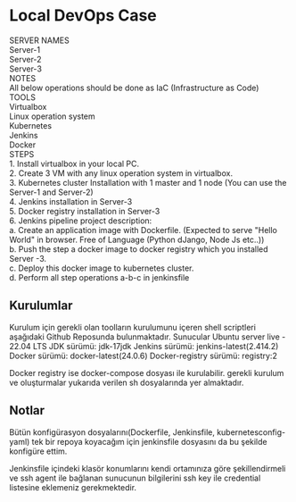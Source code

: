 # Local DevOps Case

SERVER NAMES  
    Server-1  
    Server-2  
    Server-3  
NOTES  
    All below operations should be done as IaC (Infrastructure as Code)  
TOOLS  
    Virtualbox  
    Linux operation system  
    Kubernetes  
    Jenkins  
    Docker  
STEPS  
    1. Install virtualbox in your local PC.  
    2. Create 3 VM with any linux operation system in virtualbox.  
    3. Kubernetes cluster Installation with 1 master and 1 node (You can use the Server-1 and Server-2)  
    4. Jenkins installation in Server-3  
    5. Docker registry installation in Server-3  
    6. Jenkins pipeline project description:  
        a. Create an application image with Dockerfile. (Expected to serve "Hello World" in browser. Free of Language (Python dJango, Node Js etc..))  
        b. Push the step a docker image to docker registry which you installed Server -3.  
        c. Deploy this docker image to kubernetes cluster.  
        d. Perform all step operations a-b-c  in jenkinsfile  


## Kurulumlar
Kurulum için gerekli olan toolların kurulumunu içeren shell scriptleri aşağıdaki Github Reposunda bulunmaktadır.
Sunucular Ubuntu server live - 22.04 LTS
JDK sürümü:     jdk-17jdk
Jenkins sürümü: jenkins-latest(2.414.2)
Docker sürümü:  docker-latest(24.0.6)
Docker-registry sürümü: registry:2



Docker registry ise docker-compose dosyası ile kurulabilir.
gerekli kurulum ve oluşturmalar yukarıda verilen sh dosyalarında yer almaktadır. 

## Notlar
Bütün konfigürasyon dosyalarını(Dockerfile, Jenkinsfile, kubernetesconfig-yaml) tek bir repoya koyacağım için jenkinsfile dosyasını da bu şekilde konfigüre ettim.

Jenkinsfile içindeki klasör konumlarını kendi ortamınıza göre şekillendirmeli ve ssh agent ile bağlanan sunucunun bilgilerini ssh key ile credential listesine eklemeniz gerekmektedir.
